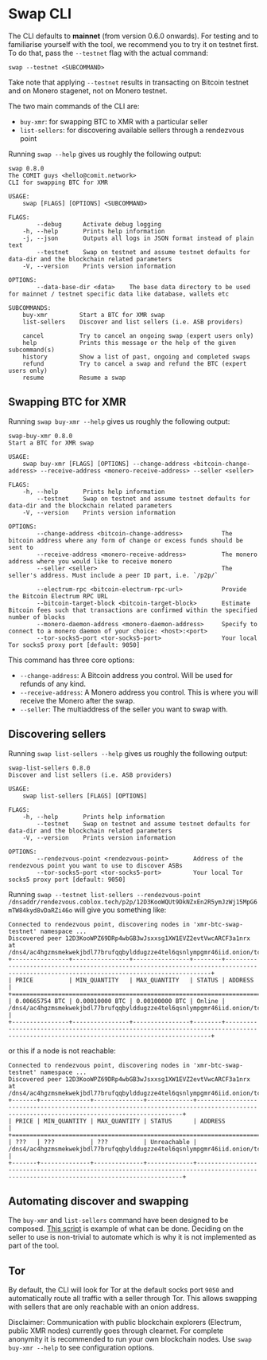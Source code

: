 # Swap CLI

The CLI defaults to **mainnet** (from version 0.6.0 onwards).
For testing and to familiarise yourself with the tool, we recommend you to try it on testnet first.
To do that, pass the `--testnet` flag with the actual command:

```shell
swap --testnet <SUBCOMMAND>
```
Take note that applying `--testnet` results in transacting on Bitcoin testnet and on Monero stagenet, not on Monero testnet.

The two main commands of the CLI are:

- `buy-xmr`: for swapping BTC to XMR with a particular seller
- `list-sellers`: for discovering available sellers through a rendezvous point

Running `swap --help` gives us roughly the following output:

```
swap 0.8.0
The COMIT guys <hello@comit.network>
CLI for swapping BTC for XMR

USAGE:
    swap [FLAGS] [OPTIONS] <SUBCOMMAND>

FLAGS:
        --debug      Activate debug logging
    -h, --help       Prints help information
    -j, --json       Outputs all logs in JSON format instead of plain text
        --testnet    Swap on testnet and assume testnet defaults for data-dir and the blockchain related parameters
    -V, --version    Prints version information

OPTIONS:
        --data-base-dir <data>    The base data directory to be used for mainnet / testnet specific data like database, wallets etc

SUBCOMMANDS:
    buy-xmr         Start a BTC for XMR swap
    list-sellers    Discover and list sellers (i.e. ASB providers)

    cancel          Try to cancel an ongoing swap (expert users only)
    help            Prints this message or the help of the given subcommand(s)
    history         Show a list of past, ongoing and completed swaps
    refund          Try to cancel a swap and refund the BTC (expert users only)
    resume          Resume a swap
```

## Swapping BTC for XMR

Running `swap buy-xmr --help` gives us roughly the following output:

```
swap-buy-xmr 0.8.0
Start a BTC for XMR swap

USAGE:
    swap buy-xmr [FLAGS] [OPTIONS] --change-address <bitcoin-change-address> --receive-address <monero-receive-address> --seller <seller>

FLAGS:
    -h, --help       Prints help information
        --testnet    Swap on testnet and assume testnet defaults for data-dir and the blockchain related parameters
    -V, --version    Prints version information

OPTIONS:
        --change-address <bitcoin-change-address>           The bitcoin address where any form of change or excess funds should be sent to
        --receive-address <monero-receive-address>          The monero address where you would like to receive monero
        --seller <seller>                                   The seller's address. Must include a peer ID part, i.e. `/p2p/`
        
        --electrum-rpc <bitcoin-electrum-rpc-url>           Provide the Bitcoin Electrum RPC URL
        --bitcoin-target-block <bitcoin-target-block>       Estimate Bitcoin fees such that transactions are confirmed within the specified number of blocks
        --monero-daemon-address <monero-daemon-address>     Specify to connect to a monero daemon of your choice: <host>:<port>
        --tor-socks5-port <tor-socks5-port>                 Your local Tor socks5 proxy port [default: 9050]
```

This command has three core options:

- `--change-address`: A Bitcoin address you control. Will be used for refunds of any kind.
- `--receive-address`: A Monero address you control. This is where you will receive the Monero after the swap.
- `--seller`: The multiaddress of the seller you want to swap with.

## Discovering sellers

Running `swap list-sellers --help` gives us roughly the following output:

```
swap-list-sellers 0.8.0
Discover and list sellers (i.e. ASB providers)

USAGE:
    swap list-sellers [FLAGS] [OPTIONS]

FLAGS:
    -h, --help       Prints help information
        --testnet    Swap on testnet and assume testnet defaults for data-dir and the blockchain related parameters
    -V, --version    Prints version information

OPTIONS:
        --rendezvous-point <rendezvous-point>       Address of the rendezvous point you want to use to discover ASBs
        --tor-socks5-port <tor-socks5-port>         Your local Tor socks5 proxy port [default: 9050]
```

Running `swap --testnet list-sellers --rendezvous-point /dnsaddr/rendezvous.coblox.tech/p2p/12D3KooWQUt9DkNZxEn2R5ymJzWj15MpG6mTW84kyd8vDaRZi46o` will give you something like:

```
Connected to rendezvous point, discovering nodes in 'xmr-btc-swap-testnet' namespace ...
Discovered peer 12D3KooWPZ69DRp4wbGB3wJsxxsg1XW1EVZ2evtVwcARCF3a1nrx at /dns4/ac4hgzmsmekwekjbdl77brufqqbylddugzze4tel6qsnlympgmr46iid.onion/tcp/8765
+----------------+----------------+----------------+--------+----------------------------------------------------------------------------------------------------------------------------------------+
| PRICE          | MIN_QUANTITY   | MAX_QUANTITY   | STATUS | ADDRESS                                                                                                                                |
+====================================================================================================================================================================================================+
| 0.00665754 BTC | 0.00010000 BTC | 0.00100000 BTC | Online | /dns4/ac4hgzmsmekwekjbdl77brufqqbylddugzze4tel6qsnlympgmr46iid.onion/tcp/8765/p2p/12D3KooWPZ69DRp4wbGB3wJsxxsg1XW1EVZ2evtVwcARCF3a1nrx |
+----------------+----------------+----------------+--------+----------------------------------------------------------------------------------------------------------------------------------------+
```

or this if a node is not reachable:

```
Connected to rendezvous point, discovering nodes in 'xmr-btc-swap-testnet' namespace ...
Discovered peer 12D3KooWPZ69DRp4wbGB3wJsxxsg1XW1EVZ2evtVwcARCF3a1nrx at /dns4/ac4hgzmsmekwekjbdl77brufqqbylddugzze4tel6qsnlympgmr46iid.onion/tcp/8765
+-------+--------------+--------------+-------------+----------------------------------------------------------------------------------------------------------------------------------------+
| PRICE | MIN_QUANTITY | MAX_QUANTITY | STATUS      | ADDRESS                                                                                                                                |
+============================================================================================================================================================================================+
| ???   | ???          | ???          | Unreachable | /dns4/ac4hgzmsmekwekjbdl77brufqqbylddugzze4tel6qsnlympgmr46iid.onion/tcp/8765/p2p/12D3KooWPZ69DRp4wbGB3wJsxxsg1XW1EVZ2evtVwcARCF3a1nrx |
+-------+--------------+--------------+-------------+----------------------------------------------------------------------------------------------------------------------------------------+
```

## Automating discover and swapping

The `buy-xmr` and `list-sellers` command have been designed to be composed.
[This script](./discover_and_take.sh) is example of what can be done.
Deciding on the seller to use is non-trivial to automate which is why it is not implemented as part of the tool.

## Tor

By default, the CLI will look for Tor at the default socks port `9050` and automatically route all traffic with a seller through Tor.
This allows swapping with sellers that are only reachable with an onion address.

Disclaimer:
Communication with public blockchain explorers (Electrum, public XMR nodes) currently goes through clearnet.
For complete anonymity it is recommended to run your own blockchain nodes.
Use `swap buy-xmr --help` to see configuration options.
